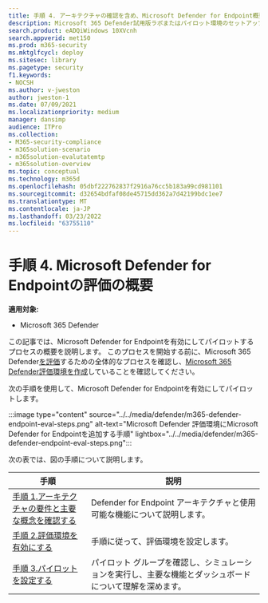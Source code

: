 ```yaml
---
title: 手順 4. アーキテクチャの確認を含め、Microsoft Defender for Endpoint概要を評価する
description: Microsoft 365 Defender試用版ラボまたはパイロット環境のセットアップ手順。 組織内のデバイス、ID、データ、アプリを保護するためにセキュリティ ソリューションがどのように設計されているかをテストして体験します。
search.product: eADQiWindows 10XVcnh
search.appverid: met150
ms.prod: m365-security
ms.mktglfcycl: deploy
ms.sitesec: library
ms.pagetype: security
f1.keywords:
- NOCSH
ms.author: v-jweston
author: jweston-1
ms.date: 07/09/2021
ms.localizationpriority: medium
manager: dansimp
audience: ITPro
ms.collection:
- M365-security-compliance
- m365solution-scenario
- m365solution-evalutatemtp
- m365solution-overview
ms.topic: conceptual
ms.technology: m365d
ms.openlocfilehash: 05dbf222762837f2916a76cc5b183a99cd981101
ms.sourcegitcommit: d32654bdfaf08de45715dd362a7d42199bdc1ee7
ms.translationtype: MT
ms.contentlocale: ja-JP
ms.lasthandoff: 03/23/2022
ms.locfileid: "63755110"
---
```

# <a name="step-4-evaluate-microsoft-defender-for-endpoint-overview"></a>手順 4. Microsoft Defender for Endpointの評価の概要

**適用対象:**

- Microsoft 365 Defender


この記事では、Microsoft Defender for Endpointを有効にしてパイロットするプロセスの概要を説明します。 このプロセスを開始する前に、Microsoft 365 Defender[を評価](eval-overview.md)するための全体的なプロセスを確認し、[Microsoft 365 Defender評価環境を作成](eval-create-eval-environment.md)していることを確認してください。 
<br>

次の手順を使用して、Microsoft Defender for Endpointを有効にしてパイロットします。

:::image type="content" source="../../media/defender/m365-defender-endpoint-eval-steps.png" alt-text="Microsoft Defender 評価環境にMicrosoft Defender for Endpointを追加する手順" lightbox="../../media/defender/m365-defender-endpoint-eval-steps.png":::


次の表では、図の手順について説明します。

 |手順   |説明
|---------|---------|
| [手順 1.アーキテクチャの要件と主要な概念を確認する](eval-defender-endpoint-architecture.md)    | Defender for Endpoint アーキテクチャと使用可能な機能について説明します。       |
|[手順 2.評価環境を有効にする](eval-defender-endpoint-enable-eval.md)     |   手順に従って、評価環境を設定します。      |
|[手順 3.パイロットを設定する ](eval-defender-endpoint-pilot.md)    |    パイロット グループを確認し、シミュレーションを実行し、主要な機能とダッシュボードについて理解を深めます。 |
